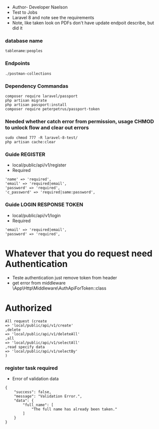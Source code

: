 - Author- Developer Naelson
- Test to Jobs 
- Laravel 8 and note see the requirements 
- Note, like taken look on PDFs don't have update endpoit describe, but did it
### database name

 ```
tablename:peoples
 ```

### Endpoints

 ```
 ./postman-collections
 ```

### Dependency Commandas

```
composer require laravel/passport
php artisan migrate
php artisan passport:install
composer require peterpetrus/passport-token

```

### Needed whether catch error from permission, usage CHMOD to unlock flow and clear out errors
```
sudo chmod 777 -R laravel-8-test/
php artisan cache:clear
```

### Guide REGISTER

- local/public/api/v1/register
- Required

```
'name' => 'required',
'email' => 'required|email',
'password' => 'required',
'c_password' => 'required|same:password',

```

### Guide LOGIN RESPONSE TOKEN

- local/public/api/v1/login
- Required

```
'email' => 'required|email',
'password' => 'required',

```
# Whatever that you do request need Authentication
- Teste authentication just remove token from header
- get error from middleware \App\Http\Middleware\AuthApiForToken::class

# Authorized
```
All request (create
=> 'local/public/api/v1/create'
,delete
=> 'local/public/api/v1/deleteAll'
,all
=> 'local/public/api/v1/selectAll'
,read specify data
=> 'local/public/api/v1/selectBy'
)
```

### register task required
- Error of validation data 
```
{
    "success": false,
    "message": "Validation Error.",
    "data": {
        "full_name": [
            "The full name has already been taken."
        ]
    }
}
```